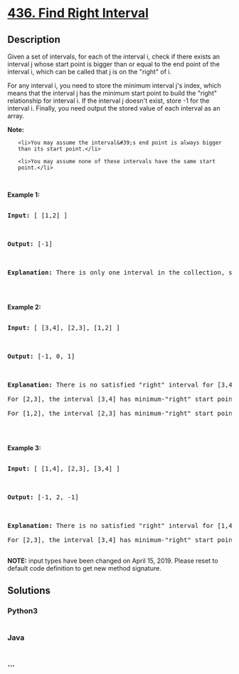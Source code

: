 # [436. Find Right Interval](https://leetcode.com/problems/find-right-interval)

## Description
<p>Given a set of intervals, for each of the interval i, check if there exists an interval j whose start point is bigger than or equal to the end point of the interval i, which can be called that j is on the &quot;right&quot; of i.</p>



<p>For any interval i, you need to store the minimum interval j&#39;s index, which means that the interval j has the minimum start point to build the &quot;right&quot; relationship for interval i. If the interval j doesn&#39;t exist, store -1 for the interval i. Finally, you need output the stored value of each interval as an array.</p>



<p><b>Note:</b></p>



<ol>

	<li>You may assume the interval&#39;s end point is always bigger than its start point.</li>

	<li>You may assume none of these intervals have the same start point.</li>

</ol>



<p>&nbsp;</p>



<p><b>Example 1:</b></p>



<pre>

<b>Input:</b> [ [1,2] ]



<b>Output:</b> [-1]



<b>Explanation:</b> There is only one interval in the collection, so it outputs -1.

</pre>



<p>&nbsp;</p>



<p><b>Example 2:</b></p>



<pre>

<b>Input:</b> [ [3,4], [2,3], [1,2] ]



<b>Output:</b> [-1, 0, 1]



<b>Explanation:</b> There is no satisfied &quot;right&quot; interval for [3,4].

For [2,3], the interval [3,4] has minimum-&quot;right&quot; start point;

For [1,2], the interval [2,3] has minimum-&quot;right&quot; start point.

</pre>



<p>&nbsp;</p>



<p><b>Example 3:</b></p>



<pre>

<b>Input:</b> [ [1,4], [2,3], [3,4] ]



<b>Output:</b> [-1, 2, -1]



<b>Explanation:</b> There is no satisfied &quot;right&quot; interval for [1,4] and [3,4].

For [2,3], the interval [3,4] has minimum-&quot;right&quot; start point.

</pre>



<p><strong>NOTE:</strong>&nbsp;input types have been changed on April 15, 2019. Please reset to default code definition to get new method signature.</p>




## Solutions


<!-- tabs:start -->

### **Python3**

```python

```

### **Java**

```java

```

### **...**
```

```

<!-- tabs:end -->